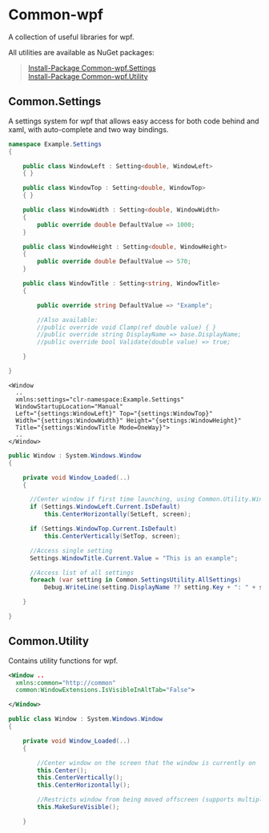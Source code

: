 # Common-wpf
A collection of useful libraries for wpf.

All utilities are available as NuGet packages:
> [Install-Package Common-wpf.Settings](https://www.nuget.org/packages/Common-wpf.Settings/)\
> [Install-Package Common-wpf.Utility](https://www.nuget.org/packages/Common-wpf.Utility/)

## Common.Settings

A settings system for wpf that allows easy access for both code behind and xaml, with auto-complete and two way bindings.

```csharp
namespace Example.Settings
{

    public class WindowLeft : Setting<double, WindowLeft>
    { }

    public class WindowTop : Setting<double, WindowTop>
    { }

    public class WindowWidth : Setting<double, WindowWidth>
    {
        public override double DefaultValue => 1000;
    }

    public class WindowHeight : Setting<double, WindowHeight>
    {
        public override double DefaultValue => 570;
    }

    public class WindowTitle : Setting<string, WindowTitle>
    {

        public override string DefaultValue => "Example";

        //Also available:
        //public override void Clamp(ref double value) { }
        //public override string DisplayName => base.DisplayName;
        //public override bool Validate(double value) => true;

    }

}
```

```xaml
<Window
  ..
  xmlns:settings="clr-namespace:Example.Settings"
  WindowStartupLocation="Manual"
  Left="{settings:WindowLeft}" Top="{settings:WindowTop}"
  Width="{settings:WindowWidth}" Height="{settings:WindowHeight}"
  Title="{settings:WindowTitle Mode=OneWay}">
  ..
</Window>
```

```csharp
public Window : System.Windows.Window
{

    private void Window_Loaded(..)
    {

      //Center window if first time launching, using Common.Utility.WindowUtility...
      if (Settings.WindowLeft.Current.IsDefault)
          this.CenterHorizontally(SetLeft, screen);

      if (Settings.WindowTop.Current.IsDefault)
          this.CenterVertically(SetTop, screen);

      //Access single setting
      Settings.WindowTitle.Current.Value = "This is an example";

      //Access list of all settings
      foreach (var setting in Common.SettingsUtility.AllSettings)
          Debug.WriteLine(setting.DisplayName ?? setting.Key + ": " + setting.Value?.ToString());

    }

}

```

## Common.Utility
Contains utility functions for wpf.

```xml
<Window ..
  xmlns:common="http://common"
  common:WindowExtensions.IsVisibleInAltTab="False">

</Window>
```
```csharp
public class Window : System.Windows.Window
{

    private void Window_Loaded(..)
    {

        //Center window on the screen that the window is currently on
        this.Center();
        this.CenterVertically();
        this.CenterHorizontally();

        //Restricts window from being moved offscreen (supports multiple monitors)
        this.MakeSureVisible();

    }

```
